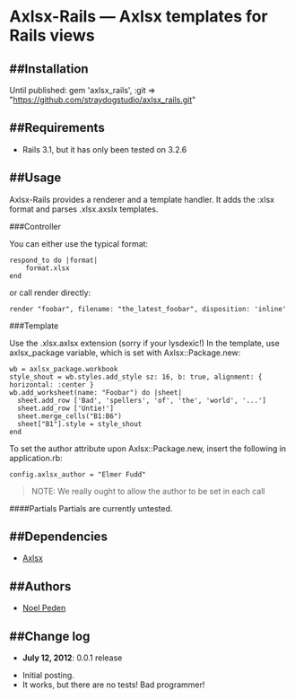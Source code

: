 Axlsx-Rails &mdash; Axlsx templates for Rails views
===================================================

##Installation
--------------
Until published:
	gem 'axlsx_rails', :git => "https://github.com/straydogstudio/axlsx_rails.git"

##Requirements
--------------
* Rails 3.1, but it has only been tested on 3.2.6

##Usage
-------

Axlsx-Rails provides a renderer and a template handler. It adds the :xlsx format and parses .xlsx.axslx templates.

###Controller

You can either use the typical format:

	respond_to do |format|
		format.xlsx
	end

or call render directly:

	render "foobar", filename: "the_latest_foobar", disposition: 'inline'

###Template

Use the .xlsx.axlsx extension (sorry if your lysdexic!) In the template, use axlsx_package variable, which is set with Axlsx::Package.new:

	wb = axlsx_package.workbook
	style_shout = wb.styles.add_style sz: 16, b: true, alignment: { horizontal: :center }
	wb.add_worksheet(name: "Foobar") do |sheet|
	  sheet.add_row ['Bad', 'spellers', 'of', 'the', 'world', '...']
	  sheet.add_row ['Untie!']
	  sheet.merge_cells("B1:B6")
	  sheet["B1"].style = style_shout
	end

To set the author attribute upon Axlsx::Package.new, insert the following in application.rb:

	config.axlsx_author = "Elmer Fudd"

> NOTE: We really ought to allow the author to be set in each call

####Partials
Partials are currently untested.

##Dependencies
--------------
- [Axlsx](https://github.com/randym/axlsx)

##Authors
---------
* [Noel Peden](https://github.com/straydogstudio)

##Change log
------------
- **July 12, 2012**: 0.0.1 release
* Initial posting.
* It works, but there are no tests! Bad programmer!
